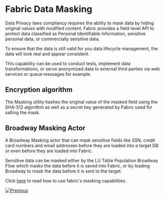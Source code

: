 # Fabric Data Masking

Data Privacy laws compliancy requires the ability to mask data by hiding original values with modified content. 
Fabric provides a field-level API to protect data classified as Personal Identifiable Information, sensitive personal data, or commercially sensitive data.

To ensure that the data is still valid for you data lifecycle management, the data will look real and appear consistent.

This capability can be used to conduct tests, implement data transformations, or serve anonymized data to external third parties via web services or queue messages for example.


## Encryption algorithm

The Masking utility hashes the original value of the masked field using the SHA-512 algorithm as well as a secret key generated by Fabric used for salting the mask.


## Broadway Masking Actor

A Broadway Masking actor that can mask sensitive fields like SSN, credit card numbers and email addresses before they are loaded into a target DB or even before they are loaded into Fabric.


Sensitive data can be masked either by the LU Table Population Broadway Flow which masks the data before it is saved into Fabric, or by loading Broadway to mask the data before it is sent to the target.

Click [here](/articles/19_Broadway/actors/07_masking_and_sequence_actors.md) to read how to use fabric's masking capabilities.

[![Previous](/articles/images/Previous.png)](/articles/26_fabric_security/05_fabric_webservices_security.md)
